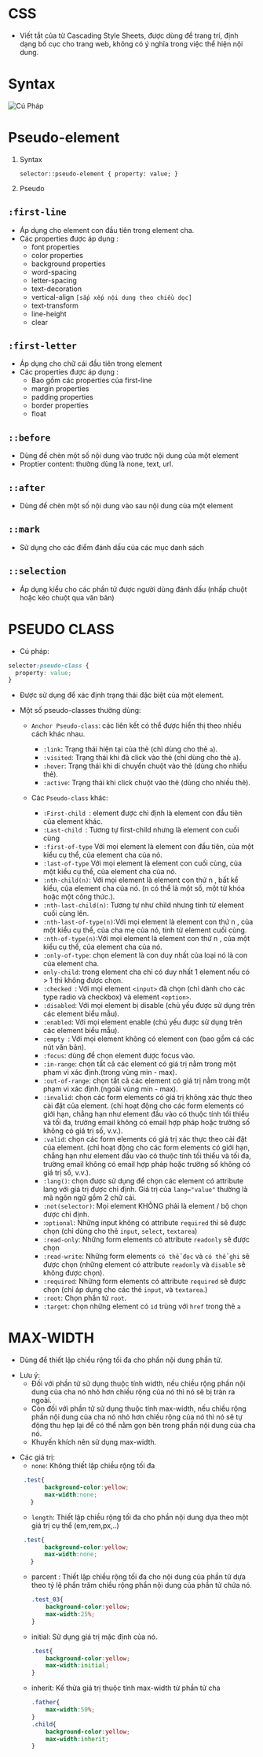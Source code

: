 # CSS

- Viết tắt của từ Cascading Style Sheets, được dùng để trang trí, định dạng bố cục cho trang web, không có ý nghĩa trong việc thể hiện nội dung.

# Syntax 
![Cú Pháp](https://vietjack.com/css/images/cu_phap_css.gif)


# Pseudo-element
1. Syntax 

    `selector::pseudo-element {
    property: value;
    }`
2. Pseudo

  ## `:first-line`
   - Áp dụng cho element con đầu tiên trong element cha.  
   - Các properties được áp dụng :
        - font properties
        - color properties
        - background properties
        - word-spacing
        - letter-spacing
        - text-decoration
        - vertical-align `[sắp xếp nội dung theo chiều dọc]`
        - text-transform
        - line-height
        - clear

   ## `:first-letter`
   - Áp dụng cho chữ cái đầu tiên trong element
   - Các properties được áp dụng :
        - Bao gồm các properties của first-line
        - margin properties
        - padding properties
        - border properties
        - float

## `::before`    
- Dùng để chèn một số nội dung vào trước nội dung của một element
- Proptier content: thường dùng là none, text, url.

## `::after`
- Dùng để chèn một số nội dung vào sau nội dung của một element

## `::mark`
- Sử dụng cho các điểm đánh dấu của các mục danh sách

## `::selection`
- Áp dụng kiểu cho các phần tử được người dùng đánh dấu (nhấp chuột hoặc kéo chuột qua văn bản)
# PSEUDO CLASS

- Cú pháp:

```css
selector:pseudo-class {
  property: value;
}
```

- Được sử dụng để xác định trạng thái đặc biệt của một element.
- Một số pseudo-classes thường dùng:

  - `Anchor Pseudo-class`: các liên kết có thể được hiển thị theo nhiều cách khác nhau.

    - `:link`: Trạng thái hiện tại của thẻ (chỉ dùng cho thẻ `a`).
    - `:visited`: Trạng thái khi đã click vào thẻ (chỉ dùng cho thẻ `a`).
    - `:hover`: Trạng thái khi di chuyển chuột vào thẻ (dùng cho nhiều thẻ).
    - `:active`: Trạng thái khi click chuột vào thẻ (dùng cho nhiều thẻ).

  - Các `Pseudo-class` khác:

    - `:First-child `: element được chỉ định là element con đầu tiên của element khác.
    - `:Last-child `: Tương tự first-child nhưng là element con cuối cùng
    - `:first-of-type` Với mọi element là element con đầu tiên, của một kiểu cụ thể, của element cha của nó.
    - `:last-of-type` Với mọi element là element con cuối cùng, của một kiểu cụ thể, của element cha của nó.
    - `:nth-child(n)`: Với mọi element là element con thứ n , bất kể kiểu, của element cha của nó. (n có thể là một số, một từ khóa hoặc một công thức.).
    - `:nth-last-child(n)`: Tương tự như child nhưng tính từ element cuối cùng lên.
    - `:nth-last-of-type(n)`:Với mọi element là element con thứ n , của một kiểu cụ thể, của cha mẹ của nó, tính từ element cuối cùng.
    - `:nth-of-type(n)`:Với mọi element là element con thứ n , của một kiểu cụ thể, của element cha của nó.
    - `:only-of-type`: chọn element là con duy nhất của loại nó là con của element cha.
    - `only-child`: trong element cha chỉ có duy nhất 1 element nếu có > 1 thì không được chọn.
    - `:checked `: Với mọi element `<input>` đã chọn (chỉ dành cho các type radio và checkbox) và element `<option>`.
    - `:disabled`: Với mọi element bị disable (chủ yếu được sử dụng trên các element biểu mẫu).
    - `:enabled`: Với mọi element enable (chủ yếu được sử dụng trên các element biểu mẫu).
    - `:empty `: Với mọi element không có element con (bao gồm cả các nút văn bản).
    - `:focus`: dùng để chọn element được focus vào.
    - `:in-range`: chọn tất cả các element có giá trị nằm trong một phạm vi xác định.(trong vùng min - max).
    - `:out-of-range`: chọn tất cả các element có giá trị nằm trong một phạm vi xác định.(ngoài vùng min - max).
    - `:invalid`: chọn các form elements có giá trị không xác thực theo cài đặt của element. (chỉ hoạt động cho các form elements có giới hạn, chẳng hạn như element đầu vào có thuộc tính tối thiểu và tối đa, trường email không có email hợp pháp hoặc trường số không có giá trị số, v.v.).
    - `:valid`: chọn các form elements có giá trị xác thực theo cài đặt của element. (chỉ hoạt động cho các form elements có giới hạn, chẳng hạn như element đầu vào có thuộc tính tối thiểu và tối đa, trường email không có email hợp pháp hoặc trường số không có giá trị số, v.v.).
    - `:lang()`: chọn được sử dụng để chọn các element có attribute lang với giá trị được chỉ định. Giá trị của `lang="value"` thường là mã ngôn ngữ gồm 2 chữ cái.
    - `:not(selector)`: Mọi element KHÔNG phải là element / bộ chọn được chỉ định.
    - :`optional`: Những input không có attribute `required` thì sẽ được chọn (chỉ dùng cho thẻ `input`, `select`, `textarea`)
    - `:read-only`: Những form elements có attribute `readonly` sẽ được chọn
    - `:read-write`: Những form elements `có thể đọc` và `có thể ghi` sẽ được chọn (những element có attribute `readonly` và `disable` sẽ không được chọn).
    - `:required`: Những form elements có attribute `required` sẽ được chọn (chỉ áp dụng cho các thẻ `input`, và `textarea`.)
    - `:root`: Chọn phần tử `root`.
    - `:target`: chọn những element có `id` trùng với `href` trong thẻ `a`


# MAX-WIDTH
- Dùng để thiết lập chiều rộng tối đa cho phần nội dung phần tử.
* Lưu ý: 
     - Đối với phần tử sử dụng thuộc tính width, nếu chiều rộng phần nội dung của cha nó nhỏ hơn chiều rộng của nó thì nó sẽ bị tràn ra ngoài. 
     - Còn đối với phần tử sử dụng thuộc tính max-width, nếu chiều rộng phần nội dung của cha nó nhỏ hơn chiều rộng của nó thì nó sẽ tự động thu hẹp lại để có thể nằm gọn bên trong phần nội dung của cha nó. 
     - Khuyến khích nên sử dụng max-width.
- Các giá trị:
     - `none`: Không thiết lập chiều rộng tối đa
     ```css
      .test{
            background-color:yellow;
            max-width:none;
        }
     ```
     - `length`: Thiết lập chiều rộng tối đa cho phần nội dung dựa theo một giá trị cụ thể (em,rem,px,..)
     ```css
      .test{
            background-color:yellow;
            max-width:none;
        }
     ```
     - parcent : Thiết lập chiều rộng tối đa cho nội dung của phần tử dựa theo tỷ lệ phần trăm chiều rộng phần nội dung của phần tử chứa nó.
        ```css
        .test_03{
            background-color:yellow;
            max-width:25%;
        }
     - initial: Sử dụng giá trị mặc định của nó.
        ```css
        .test{
            background-color:yellow;
            max-width:initial;
        }
        ```
     - inherit: Kế thừa giá trị thuộc tính max-width từ phần tử cha
        ```css
       .father{
            max-width:50%;
        }
        .child{
            background-color:yellow;
            max-width:inherit;
        }
        ```


    
  
      
       
        
    
     






